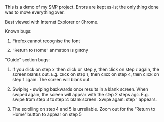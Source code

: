 This is a demo of my SMP project. Errors are kept as-is; the only thing done was to move everything over.

Best viewed with Internet Explorer or Chrome.

Known bugs:

1. Firefox cannot recognise the font

2. "Return to Home" animation is glitchy

"Guide" section bugs:

1. If you click on step x, then click on step y, then click on step x again, the screen blanks out. E.g. click on step 1, then click on step 4, then click on step 1 again. The screen will blank out.

2. Swiping - swiping backwards once results in a blank screen. When swiped again, the screen will appear with the step 2 steps ago. E.g. swipe from step 3 to step 2: blank screen. Swipe again: step 1 appears.

3. The scrolling on step 4 and 5 is unreliable. Zoom out for the "Return to Home" button to appear on step 5.

